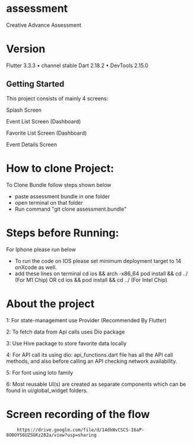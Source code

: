 # assessment

Creative Advance Assessment
 
# Version

Flutter 3.3.3 • channel stable
Dart 2.18.2 • DevTools 2.15.0


## Getting Started

This project consists of mainly 4 screens:

Splash Screen

Event List Screen (Dashboard)

Favorite List Screen (Dashboard)

Event Details Screen

# How to clone Project:
 To Clone Bundle follow steps shown below
- paste assessment bundle in one folder
- open terminal on that folder
- Run command  "git clone assessment.bundle"

# Steps before Running:
For Iphone please run below

- To run the code on IOS please set minimum deployment target to 14 onXcode as well. 
- add these lines on terminal
cd ios && arch -x86_64 pod install && cd ../  (For M1 Chip)
OR
cd ios &&  pod install && cd ../  (For Intel Chip)

# About the project

1: For state-management use Provider (Recommended By Flutter)

2: To fetch data from Api calls uses Dio package

3: Use Hive package to store favorite data locally

4: For API call its using dio:
        api_functions.dart file has all the API call methods, and also before calling an API checking network availability.

5: For font using loto family

6: Most reusable UI(s) are created as separate components which can be found in ui/global_widget folders.

# Screen recording of the flow 

        https://drive.google.com/file/d/14dkWvCSCS-I6aP-8O0OYS6UZSGKz282a/view?usp=sharing








